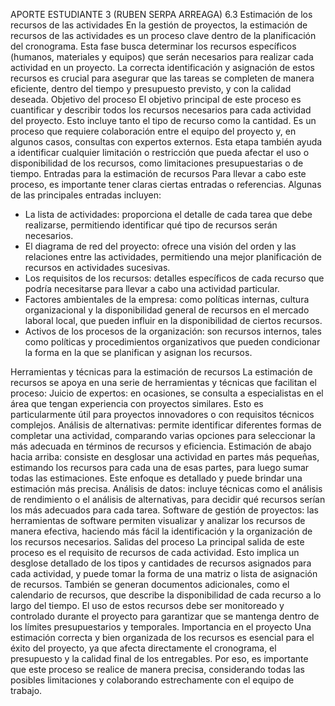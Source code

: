 APORTE ESTUDIANTE 3 (RUBEN SERPA ARREAGA)
6.3 Estimación de los recursos de las actividades
En la gestión de proyectos, la estimación de recursos de las actividades es un proceso clave dentro de la planificación del cronograma. Esta fase busca determinar los recursos específicos (humanos, materiales y equipos) que serán necesarios para realizar cada actividad en un proyecto. La correcta identificación y asignación de estos recursos es crucial para asegurar que las tareas se completen de manera eficiente, dentro del tiempo y presupuesto previsto, y con la calidad deseada.
Objetivo del proceso
El objetivo principal de este proceso es cuantificar y describir todos los recursos necesarios para cada actividad del proyecto. Esto incluye tanto el tipo de recurso como la cantidad. Es un proceso que requiere colaboración entre el equipo del proyecto y, en algunos casos, consultas con expertos externos. Esta etapa también ayuda a identificar cualquier limitación o restricción que pueda afectar el uso o disponibilidad de los recursos, como limitaciones presupuestarias o de tiempo.
Entradas para la estimación de recursos
Para llevar a cabo este proceso, es importante tener claras ciertas entradas o referencias. Algunas de las principales entradas incluyen:
-	La lista de actividades: proporciona el detalle de cada tarea que debe realizarse, permitiendo identificar qué tipo de recursos serán necesarios.
-	El diagrama de red del proyecto: ofrece una visión del orden y las relaciones entre las actividades, permitiendo una mejor planificación de recursos en actividades sucesivas.
-	Los requisitos de los recursos: detalles específicos de cada recurso que podría necesitarse para llevar a cabo una actividad particular.
-	Factores ambientales de la empresa: como políticas internas, cultura organizacional y la disponibilidad general de recursos en el mercado laboral local, que pueden influir en la disponibilidad de ciertos recursos.
-	Activos de los procesos de la organización: son recursos internos, tales como políticas y procedimientos organizativos que pueden condicionar la forma en la que se planifican y asignan los recursos.

Herramientas y técnicas para la estimación de recursos
La estimación de recursos se apoya en una serie de herramientas y técnicas que facilitan el proceso:
Juicio de expertos: en ocasiones, se consulta a especialistas en el área que tengan experiencia con proyectos similares. Esto es particularmente útil para proyectos innovadores o con requisitos técnicos complejos.
Análisis de alternativas: permite identificar diferentes formas de completar una actividad, comparando varias opciones para seleccionar la más adecuada en términos de recursos y eficiencia.
Estimación de abajo hacia arriba: consiste en desglosar una actividad en partes más pequeñas, estimando los recursos para cada una de esas partes, para luego sumar todas las estimaciones. Este enfoque es detallado y puede brindar una estimación más precisa.
Análisis de datos: incluye técnicas como el análisis de rendimiento o el análisis de alternativas, para decidir qué recursos serían los más adecuados para cada tarea.
Software de gestión de proyectos: las herramientas de software permiten visualizar y analizar los recursos de manera efectiva, haciendo más fácil la identificación y la organización de los recursos necesarios.
Salidas del proceso
La principal salida de este proceso es el requisito de recursos de cada actividad. Esto implica un desglose detallado de los tipos y cantidades de recursos asignados para cada actividad, y puede tomar la forma de una matriz o lista de asignación de recursos. También se generan documentos adicionales, como el calendario de recursos, que describe la disponibilidad de cada recurso a lo largo del tiempo.
El uso de estos recursos debe ser monitoreado y controlado durante el proyecto para garantizar que se mantenga dentro de los límites presupuestarios y temporales.
Importancia en el proyecto
Una estimación correcta y bien organizada de los recursos es esencial para el éxito del proyecto, ya que afecta directamente el cronograma, el presupuesto y la calidad final de los entregables. Por eso, es importante que este proceso se realice de manera precisa, considerando todas las posibles limitaciones y colaborando estrechamente con el equipo de trabajo.
